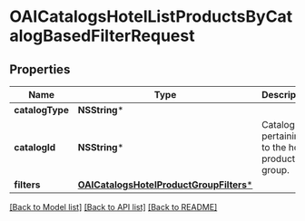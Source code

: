 # OAICatalogsHotelListProductsByCatalogBasedFilterRequest

## Properties
Name | Type | Description | Notes
------------ | ------------- | ------------- | -------------
**catalogType** | **NSString*** |  | 
**catalogId** | **NSString*** | Catalog id pertaining to the hotel product group. | 
**filters** | [**OAICatalogsHotelProductGroupFilters***](OAICatalogsHotelProductGroupFilters.md) |  | 

[[Back to Model list]](../README.md#documentation-for-models) [[Back to API list]](../README.md#documentation-for-api-endpoints) [[Back to README]](../README.md)


